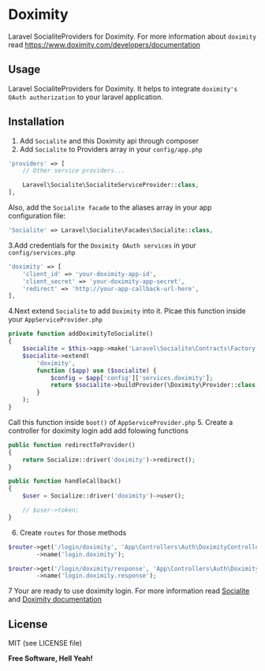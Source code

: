 # Doximity
Laravel SocialiteProviders for Doximity. For more information about `doximity` read https://www.doximity.com/developers/documentation 
## Usage
Laravel SocialiteProviders for Doximity. It helps to integrate `doximity's OAuth authorization` to your laravel application.
## Installation
1. Add `Socialite` and this Doximity api through composer
2. Add `Socialite` to Providers array in your `config/app.php` 
```php
'providers' => [
    // Other service providers...

    Laravel\Socialite\SocialiteServiceProvider::class,
],
```
Also, add the `Socialite facade` to the aliases array in your app configuration file:
```php
'Socialite' => Laravel\Socialite\Facades\Socialite::class,
```
3.Add credentials for the `Doximity OAuth services` in your `config/services.php` 
```php
'doximity' => [
    'client_id' => 'your-doximity-app-id',
    'client_secret' => 'your-doximity-app-secret',
    'redirect' => 'http://your-app-callback-url-here',
],
```
4.Next extend `Socialite` to add `Doximity` into it.
Plcae this function inside your `AppServiceProvider.php` 
```php
private function addDoximityToSocialite()
{
    $socialite = $this->app->make('Laravel\Socialite\Contracts\Factory');
    $socialite->extend(
        'doximity',
        function ($app) use ($socialite) {
            $config = $app['config']['services.doximity'];
            return $socialite->buildProvider(\Doximity\Provider::class, $config);
        }
    );
}
```
Call this function inside `boot()` of `AppServiceProvider.php`
5. Create a controller for doximity login add add folowing functions
```php
public function redirectToProvider()
{
    return Socialize::driver('doximity')->redirect();
}

public function handleCallback()
{
    $user = Socialize::driver('doximity')->user();

    // $user->token;
}
```
6. Create `routes` for those methods
```php
$router->get('/login/doximity', 'App\Controllers\Auth\DoximityController@redirectToProvider')
        ->name('login.doximity');

$router->get('/login/doximity/response', 'App\Controllers\Auth\DoximityController@handleCallback')
        ->name('login.doximity.response');
```
7 Your are ready to use doximity login. For more information read [Socialite](https://github.com/laravel/socialite/) and [Doximity documentation](https://www.doximity.com/developers/documentation) 

## License

MIT (see LICENSE file)


**Free Software, Hell Yeah!**
